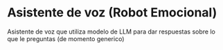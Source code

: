 # Asistente de voz (Robot Emocional)
Asistente de voz que utiliza modelo de LLM para dar respuestas sobre lo que le preguntas (de momento generico)
